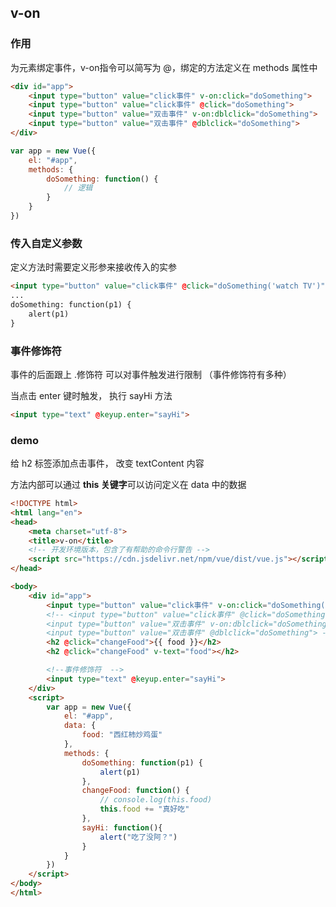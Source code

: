 ## v-on

### 作用

为元素绑定事件，v-on指令可以简写为 @，绑定的方法定义在 methods 属性中

```html
<div id="app">
    <input type="button" value="click事件" v-on:click="doSomething">
    <input type="button" value="click事件" @click="doSomething">
    <input type="button" value="双击事件" v-on:dblclick="doSomething">
    <input type="button" value="双击事件" @dblclick="doSomething">
</div>
```

```js
var app = new Vue({
    el: "#app",
    methods: {
        doSomething: function() {
            // 逻辑
        }
    }
})
```



### 传入自定义参数

定义方法时需要定义形参来接收传入的实参

```html
<input type="button" value="click事件" @click="doSomething('watch TV')">
...
doSomething: function(p1) {
	alert(p1)
}
```



### 事件修饰符

事件的后面跟上 .修饰符 可以对事件触发进行限制  （事件修饰符有多种）

当点击 enter 键时触发， 执行 sayHi 方法

```html
<input type="text" @keyup.enter="sayHi">
```



### demo

给 h2 标签添加点击事件， 改变 textContent 内容

方法内部可以通过 **this 关键字**可以访问定义在 data 中的数据

```html
<!DOCTYPE html>
<html lang="en">
<head>
    <meta charset="utf-8">
    <title>v-on</title>
    <!-- 开发环境版本，包含了有帮助的命令行警告 -->
    <script src="https://cdn.jsdelivr.net/npm/vue/dist/vue.js"></script>
</head>

<body>
    <div id="app">
        <input type="button" value="click事件" v-on:click="doSomething('watch TV')">
        <!-- <input type="button" value="click事件" @click="doSomething">
        <input type="button" value="双击事件" v-on:dblclick="doSomething">
        <input type="button" value="双击事件" @dblclick="doSomething"> -->
        <h2 @click="changeFood">{{ food }}</h2>
        <h2 @click="changeFood" v-text="food"></h2>

        <!--事件修饰符  -->
        <input type="text" @keyup.enter="sayHi">
    </div>
    <script>
        var app = new Vue({
            el: "#app",
            data: {
                food: "西红柿炒鸡蛋"
            },
            methods: {
                doSomething: function(p1) {
                    alert(p1)
                },
                changeFood: function() {
                    // console.log(this.food)
                    this.food += "真好吃"
                },
                sayHi: function(){
                    alert("吃了没阿？")
                }
            }
        })
    </script>
</body>
</html>
```









